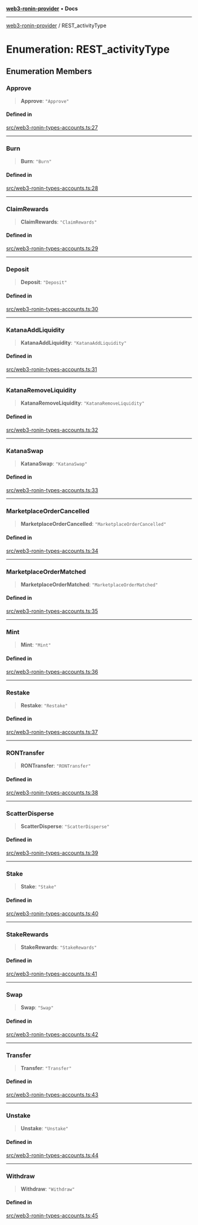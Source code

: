 [**web3-ronin-provider**](../README.md) • **Docs**

***

[web3-ronin-provider](../globals.md) / REST\_activityType

# Enumeration: REST\_activityType

## Enumeration Members

### Approve

> **Approve**: `"Approve"`

#### Defined in

[src/web3-ronin-types-accounts.ts:27](https://github.com/chuacw/web3-ronin-provider/blob/8f8ec8edfaa82f0741161cc9ab238177f2999ade/src/web3-ronin-types-accounts.ts#L27)

***

### Burn

> **Burn**: `"Burn"`

#### Defined in

[src/web3-ronin-types-accounts.ts:28](https://github.com/chuacw/web3-ronin-provider/blob/8f8ec8edfaa82f0741161cc9ab238177f2999ade/src/web3-ronin-types-accounts.ts#L28)

***

### ClaimRewards

> **ClaimRewards**: `"ClaimRewards"`

#### Defined in

[src/web3-ronin-types-accounts.ts:29](https://github.com/chuacw/web3-ronin-provider/blob/8f8ec8edfaa82f0741161cc9ab238177f2999ade/src/web3-ronin-types-accounts.ts#L29)

***

### Deposit

> **Deposit**: `"Deposit"`

#### Defined in

[src/web3-ronin-types-accounts.ts:30](https://github.com/chuacw/web3-ronin-provider/blob/8f8ec8edfaa82f0741161cc9ab238177f2999ade/src/web3-ronin-types-accounts.ts#L30)

***

### KatanaAddLiquidity

> **KatanaAddLiquidity**: `"KatanaAddLiquidity"`

#### Defined in

[src/web3-ronin-types-accounts.ts:31](https://github.com/chuacw/web3-ronin-provider/blob/8f8ec8edfaa82f0741161cc9ab238177f2999ade/src/web3-ronin-types-accounts.ts#L31)

***

### KatanaRemoveLiquidity

> **KatanaRemoveLiquidity**: `"KatanaRemoveLiquidity"`

#### Defined in

[src/web3-ronin-types-accounts.ts:32](https://github.com/chuacw/web3-ronin-provider/blob/8f8ec8edfaa82f0741161cc9ab238177f2999ade/src/web3-ronin-types-accounts.ts#L32)

***

### KatanaSwap

> **KatanaSwap**: `"KatanaSwap"`

#### Defined in

[src/web3-ronin-types-accounts.ts:33](https://github.com/chuacw/web3-ronin-provider/blob/8f8ec8edfaa82f0741161cc9ab238177f2999ade/src/web3-ronin-types-accounts.ts#L33)

***

### MarketplaceOrderCancelled

> **MarketplaceOrderCancelled**: `"MarketplaceOrderCancelled"`

#### Defined in

[src/web3-ronin-types-accounts.ts:34](https://github.com/chuacw/web3-ronin-provider/blob/8f8ec8edfaa82f0741161cc9ab238177f2999ade/src/web3-ronin-types-accounts.ts#L34)

***

### MarketplaceOrderMatched

> **MarketplaceOrderMatched**: `"MarketplaceOrderMatched"`

#### Defined in

[src/web3-ronin-types-accounts.ts:35](https://github.com/chuacw/web3-ronin-provider/blob/8f8ec8edfaa82f0741161cc9ab238177f2999ade/src/web3-ronin-types-accounts.ts#L35)

***

### Mint

> **Mint**: `"Mint"`

#### Defined in

[src/web3-ronin-types-accounts.ts:36](https://github.com/chuacw/web3-ronin-provider/blob/8f8ec8edfaa82f0741161cc9ab238177f2999ade/src/web3-ronin-types-accounts.ts#L36)

***

### Restake

> **Restake**: `"Restake"`

#### Defined in

[src/web3-ronin-types-accounts.ts:37](https://github.com/chuacw/web3-ronin-provider/blob/8f8ec8edfaa82f0741161cc9ab238177f2999ade/src/web3-ronin-types-accounts.ts#L37)

***

### RONTransfer

> **RONTransfer**: `"RONTransfer"`

#### Defined in

[src/web3-ronin-types-accounts.ts:38](https://github.com/chuacw/web3-ronin-provider/blob/8f8ec8edfaa82f0741161cc9ab238177f2999ade/src/web3-ronin-types-accounts.ts#L38)

***

### ScatterDisperse

> **ScatterDisperse**: `"ScatterDisperse"`

#### Defined in

[src/web3-ronin-types-accounts.ts:39](https://github.com/chuacw/web3-ronin-provider/blob/8f8ec8edfaa82f0741161cc9ab238177f2999ade/src/web3-ronin-types-accounts.ts#L39)

***

### Stake

> **Stake**: `"Stake"`

#### Defined in

[src/web3-ronin-types-accounts.ts:40](https://github.com/chuacw/web3-ronin-provider/blob/8f8ec8edfaa82f0741161cc9ab238177f2999ade/src/web3-ronin-types-accounts.ts#L40)

***

### StakeRewards

> **StakeRewards**: `"StakeRewards"`

#### Defined in

[src/web3-ronin-types-accounts.ts:41](https://github.com/chuacw/web3-ronin-provider/blob/8f8ec8edfaa82f0741161cc9ab238177f2999ade/src/web3-ronin-types-accounts.ts#L41)

***

### Swap

> **Swap**: `"Swap"`

#### Defined in

[src/web3-ronin-types-accounts.ts:42](https://github.com/chuacw/web3-ronin-provider/blob/8f8ec8edfaa82f0741161cc9ab238177f2999ade/src/web3-ronin-types-accounts.ts#L42)

***

### Transfer

> **Transfer**: `"Transfer"`

#### Defined in

[src/web3-ronin-types-accounts.ts:43](https://github.com/chuacw/web3-ronin-provider/blob/8f8ec8edfaa82f0741161cc9ab238177f2999ade/src/web3-ronin-types-accounts.ts#L43)

***

### Unstake

> **Unstake**: `"Unstake"`

#### Defined in

[src/web3-ronin-types-accounts.ts:44](https://github.com/chuacw/web3-ronin-provider/blob/8f8ec8edfaa82f0741161cc9ab238177f2999ade/src/web3-ronin-types-accounts.ts#L44)

***

### Withdraw

> **Withdraw**: `"Withdraw"`

#### Defined in

[src/web3-ronin-types-accounts.ts:45](https://github.com/chuacw/web3-ronin-provider/blob/8f8ec8edfaa82f0741161cc9ab238177f2999ade/src/web3-ronin-types-accounts.ts#L45)
